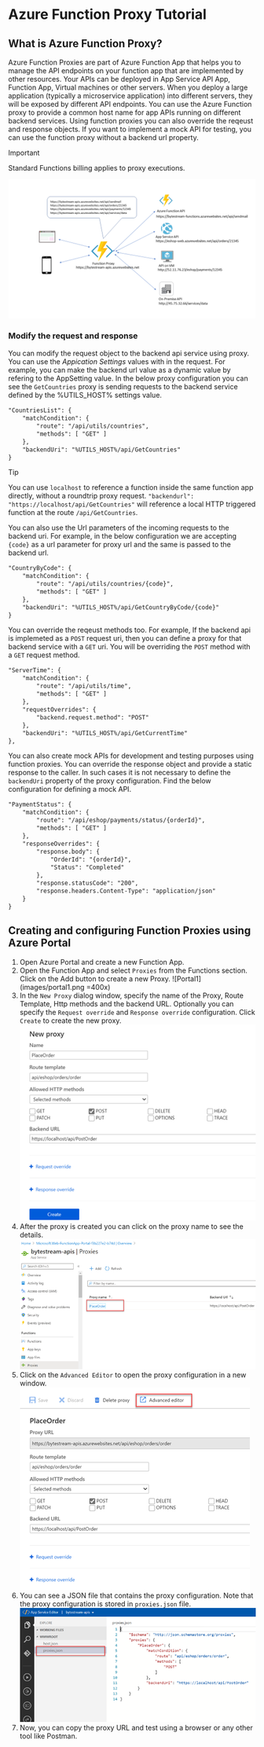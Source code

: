 # Azure Function Proxy Tutorial

## What is Azure Function Proxy?
Azure Function Proxies are part of Azure Function App that helps you to manage the API endpoints on your function app that are implemented by other resources. Your APIs can be deployed in App Service API App, Function App, Virtual machines or other servers. When you deploy a large application (typically a microservice application) into different servers, they will be exposed by different API endpoints. You can use the Azure Function proxy to provide a common host name for app APIs running on different backend services. Using function proxies you can also override the reqeust and response objects. If you want to implement a mock API for testing, you can use the function proxy without a backend url property.
> [!IMPORTANT]
> Standard Functions billing applies to proxy executions.

![Architecture](images/architecture.png)

### Modify the request and response
You can modify the request object to the backend api service using proxy. You can use the *Appication Settings* values with in the request. For example, you can make the backend url value as a dynamic value by refering to the AppSetting value. In the below proxy configuration you can see the `GetCountries` proxy is sending requests to the backend service defined by the %UTILS_HOST% settings value.
```
"CountriesList": {
    "matchCondition": {
        "route": "/api/utils/countries",
        "methods": [ "GET" ]
    },
    "backendUri": "%UTILS_HOST%/api/GetCountries"
}
```
> [!TIP]
> You can use `localhost` to reference a function inside the same function app directly, without a roundtrip proxy request. 
> `"backendurl": "https://localhost/api/GetCountries"` will reference a local HTTP triggered function at the route `/api/GetCountries`.

You can also use the Url parameters of the incoming requests to the backend uri. For example, in the below configuration we are accepting `{code}` as a url parameter for proxy url and the same is passed to the backend url.
```
"CountryByCode": {
    "matchCondition": {
        "route": "/api/utils/countries/{code}", 
        "methods": [ "GET" ]
    },
    "backendUri": "%UTILS_HOST%/api/GetCountryByCode/{code}"
}
```
You can override the reqeust methods too. For example, If the backend api is implemeted as a `POST` request uri, then you can define a proxy for that backend service with a `GET` uri. You will be overriding the `POST` method with a `GET` request method. 
```
"ServerTime": {
    "matchCondition": {
        "route": "/api/utils/time",
        "methods": [ "GET" ]
    },
    "requestOverrides": {
        "backend.request.method": "POST"
    },
    "backendUri": "%UTILS_HOST%/api/GetCurrentTime"
},
```
You can also create mock APIs for development and testing purposes using function proxies. You can override the response object and provide a static response to the caller. In such cases it is not necessary to define the `backendUri` property of the proxy configuration. Find the below configuration for defining a mock API.
```
"PaymentStatus": {
    "matchCondition": {
        "route": "/api/eshop/payments/status/{orderId}",
        "methods": [ "GET" ]
    },
    "responseOverrides": {
        "response.body": {
            "OrderId": "{orderId}",
            "Status": "Completed"
        },
        "response.statusCode": "200",
        "response.headers.Content-Type": "application/json"      
    }
}
```
## Creating and configuring Function Proxies using Azure Portal
1) Open Azure Portal and create a new Function App.
2) Open the Function App and select `Proxies` from the Functions section. Click on the Add button to create a new Proxy.
    ![Portal1](images/portal1.png =400x)
3) In the `New Proxy` dialog window, specify the name of the Proxy, Route Template, Http methods and the backend URL. Optionally you can specify the `Request override` and `Response override` configuration. Click `Create` to create the new proxy.
    ![Portal2](images/portal2.png)
4) After the proxy is created you can click on the proxy name to see the details.
    ![Portal3](images/portal3.png)
5) Click on the `Advanced Editor` to open the proxy configuration in a new window.
    ![Portal4](images/portal4.png) 
6) You can see a JSON file that contains the proxy configuration. Note that the proxy configuration is stored in `proxies.json` file.
    ![Portal5](images/portal5.png)
7) Now, you can copy the proxy URL and test using a browser or any other tool like Postman.

